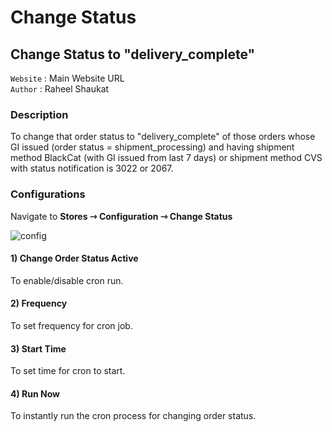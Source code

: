 # Change Status

## Change Status to "delivery_complete"

`Website` : Main Website URL  
`Author` : Raheel Shaukat

### Description

To change that order status to "delivery_complete" of those orders whose GI issued (order status = shipment_processing) and having shipment method BlackCat (with GI issued from last 7 days) or shipment method CVS with status notification is 3022 or 2067.

### Configurations

Navigate to **Stores­ ⇾ Configuration ⇾ Change Status**

![config](https://nimbus-screenshots.s3.amazonaws.com/s/cc4cd6cdf6bdd60456246beca6cc3ca4.png)

#### 1) Change Order Status Active

To enable/disable cron run.

#### 2) Frequency

To set frequency for cron job.

#### 3) Start Time

To set time for cron to start.

#### 4) Run Now

To instantly run the cron process for changing order status.
